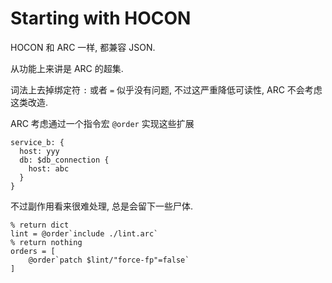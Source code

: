 Starting with HOCON
===================

HOCON 和 ARC 一样, 都兼容 JSON.

从功能上来讲是 ARC 的超集.



词法上去掉绑定符 `:` 或者 `=` 似乎没有问题, 不过这严重降低可读性, ARC 不会考虑这类改造.



ARC 考虑通过一个指令宏 `@order` 实现这些扩展

```
service_b: {
  host: yyy
  db: $db_connection {
    host: abc
  }
}
```

不过副作用看来很难处理, 总是会留下一些尸体.

```arc
% return dict
lint = @order`include ./lint.arc` 
% return nothing
orders = [
    @order`patch $lint/"force-fp"=false`
]
```
